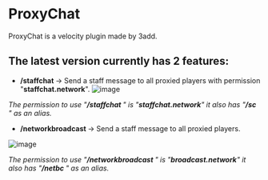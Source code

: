 # ProxyChat 
ProxyChat is a velocity plugin made by 3add.

## The latest version currently has 2 features:
- **/staffchat <message>** -> Send a staff message to all proxied players with permission "**staffchat.network**". 
![image](https://github.com/3add/ProxyChat/assets/141489004/5e585414-0b18-48d0-ab25-7ee3db1da1a2)

*The permission to use "**/staffchat <message>**" is "**staffchat.network**" it also has "**/sc <message>**" as an alias.*

- **/networkbroadcast <message>** -> Send a staff message to all proxied players. 

![image](https://github.com/3add/ProxyChat/assets/141489004/da0a1728-7af6-4dbe-b1dd-c18f12511502)

*The permission to use "**/networkbroadcast <message>**" is "**broadcast.network**" it also has "**/netbc <message>**" as an alias.*

